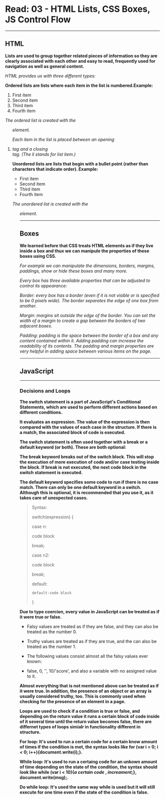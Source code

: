 # Read: 03 - HTML Lists, CSS Boxes, JS Control Flow

---

## HTML
**Lists are used to group together related pieces of information so they are clearly associated with each other and easy to read, frequently used for navigation as well as general content.**

*HTML provides us with three different types:*

**Ordered lists are lists where each item in the list is numbered.Example:**

1. First item
2. Second item
3. Third item
4. Fourth item

*The ordered list is created with the <ol> element.*

*Each item in the list is placed between an opening <li> tag and a closing </li> tag. (The li stands for list item.)*

**Unordered lists are lists that begin with a bullet point (rather than characters that indicate order). Example:**

- First item
- Second item
- Third item
- Fourth item

*The unordered list is created with the <ul> element.*

---

## Boxes
**We learned before that CSS treats HTML elements as if they live inside a box and thux we can manipule the properties of these boxes using CSS.**

*For example we can manipulate the dimensions, borders, margins, paddings, show or hide these boxes and many more.*

*Every box has three available properties that can be adjusted to control its appearance:*

*Border: every box has a border (even if it is not visible or is specified to be 0 pixels wide). The border separates the edge of one box from another.*

*Margin: margins sit outside the edge of the border. You can set the width of a margin to create a gap between the borders of two adjacent boxes.*

*Padding: padding is the space between the border of a box and any content contained within it. Adding padding can increase the readability of its contents.*
*The padding and margin properties are very helpful in adding space between various items on the page.*

---

## JavaScript

---

### Decisions and Loops 
**The switch statement is a part of JavaScript's Conditional Statements, which are used to perform different actions based on different conditions.**

**It evaluates an expression. The value of the expression is then compared with the values of each case in the structure. If there is a match, the associated block of code is executed.**

**The switch statement is often used together with a break or a default keyword (or both). These are both optional:**

**The break keyword breaks out of the switch block. This will stop the execution of more execution of code and/or case testing inside the block. If break is not executed, the next code block in the switch statement is executed.**

**The default keyword specifies some code to run if there is no case match. There can only be one default keyword in a switch. Although this is optional, it is recommended that you use it, as it takes care of unexpected cases.**

> Syntax:
> 
> switch(expression) {
> 
> case n:
> 
> code block
> 
> break;
> 
> case n2:
> 
> code block
> 
> break;
> 
> default:
> 
>     default-code block
> 
> }

**Due to type coercion, every value in JavaScript can be treated as if it were true or false.**

- Falsy values are treated as if they are false, and they can also be treated as the number 0.

- Truthy values are treated as if they are true, and the can also be treated as the number 1.

- The following values consist almost all the falsy values ever known:

- false, 0, '', 10/'score', and also a variable with no assigned value to it.

**Almost everything that is not mentioned above can be treated as if it were true. In addition, the presence of an object or an array is usually considered truthy, too. This is commonly used when checking for the presence of an element in a page.**

**Loops are used to check if a condition is true or false, and depending on the return value it runs a certain block of code inside of it several time until the return value becomes false, there are differnet types of loops simialr in functionality different in structure.**

**For loop: It's used to run a certain code for a certain know amount of times if the condition is met, the syntax looks like for (var i = 0; i < 0; i++){document.write(i);}.**

**While loop: It's used to run a certaing code for an unkown amount of time depending on the state of the condition, the syntax should look like while (var i < 10){_a certain code_ , _increament_;}, document.write(msg);.**

**Do while loop: It's used the same way while is used but it will still execute for one time even if the state of the condition is false.**